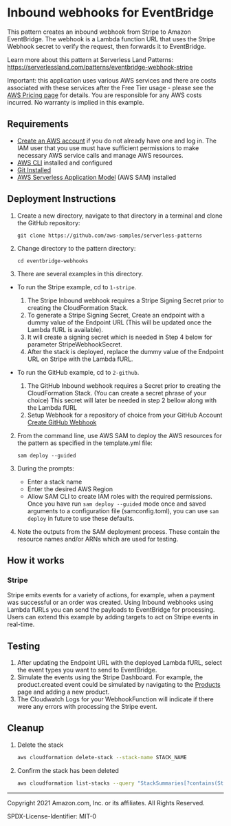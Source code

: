 # Inbound webhooks for EventBridge

This pattern creates an inbound webhook from Stripe to Amazon EventBridge. The webhook is a Lambda function URL that uses the Stripe Webhook secret to verify the request, then forwards it to EventBridge.

Learn more about this pattern at Serverless Land Patterns: https://serverlessland.com/patterns/eventbridge-webhook-stripe

Important: this application uses various AWS services and there are costs associated with these services after the Free Tier usage - please see the [AWS Pricing page](https://aws.amazon.com/pricing/) for details. You are responsible for any AWS costs incurred. No warranty is implied in this example.

## Requirements

* [Create an AWS account](https://portal.aws.amazon.com/gp/aws/developer/registration/index.html) if you do not already have one and log in. The IAM user that you use must have sufficient permissions to make necessary AWS service calls and manage AWS resources.
* [AWS CLI](https://docs.aws.amazon.com/cli/latest/userguide/install-cliv2.html) installed and configured
* [Git Installed](https://git-scm.com/book/en/v2/Getting-Started-Installing-Git)
* [AWS Serverless Application Model](https://docs.aws.amazon.com/serverless-application-model/latest/developerguide/serverless-sam-cli-install.html) (AWS SAM) installed

## Deployment Instructions

1. Create a new directory, navigate to that directory in a terminal and clone the GitHub repository:
    ``` 
    git clone https://github.com/aws-samples/serverless-patterns
    ```
1. Change directory to the pattern directory:
    ```
    cd eventbridge-webhooks
    ```
2. There are several examples in this directory.
- To run the Stripe example, cd to `1-stripe`.
  1. The Stripe Inbound webhook requires a Stripe Signing Secret prior to creating the CloudFormation Stack.
  2. To generate a Stripe Signing Secret, Create an endpoint with a dummy value of the Endpoint URL (This will be updated once the Lambda fURL is available). 
  3. It will create a signing secret which is needed in Step 4 below for parameter StripeWebhookSecret.
  4. After the stack is deployed, replace the dummy value of the Endpoint URL on Stripe with the Lambda fURL.

- To run the GitHub example, cd to `2-github`.
  1. The GitHub Inbound webhook requires a Secret prior to creating the CloudFormation Stack. (You can create a secret phrase of your choice) This secret will later be needed in step 2 bellow along with the Lambda fURL
  2. Setup Webhook for a repository of choice from your GitHub Account [Create GitHub Webhook](https://docs.github.com/en/developers/webhooks-and-events/webhooks/creating-webhooks)
 
2. From the command line, use AWS SAM to deploy the AWS resources for the pattern as specified in the template.yml file:
    ```
    sam deploy --guided
    ```
3. During the prompts:
    * Enter a stack name
    * Enter the desired AWS Region
    * Allow SAM CLI to create IAM roles with the required permissions.
    Once you have run `sam deploy --guided` mode once and saved arguments to a configuration file (samconfig.toml), you can use `sam deploy` in future to use these defaults.

4. Note the outputs from the SAM deployment process. These contain the resource names and/or ARNs which are used for testing.

## How it works

### Stripe

Stripe emits events for a variety of actions, for example, when a payment was successful or an order was created. Using Inbound webhooks using Lambda fURLs you can send the payloads to EventBridge for processing. Users can extend this example by adding targets to act on Stripe events in real-time.

## Testing

1. After updating the Endpoint URL with the deployed Lambda fURL, select the event types you want to send to EventBridge.
2. Simulate the events using the Stripe Dashboard. For example, the product.created event could be simulated by navigating to the [Products](https://dashboard.stripe.com/products) page and adding a new product.
3. The Cloudwatch Logs for your WebhookFunction will indicate if there were any errors with processing the Stripe event.

## Cleanup
 
1. Delete the stack
    ```bash
    aws cloudformation delete-stack --stack-name STACK_NAME
    ```
1. Confirm the stack has been deleted
    ```bash
    aws cloudformation list-stacks --query "StackSummaries[?contains(StackName,'STACK_NAME')].StackStatus"
    ```
----
Copyright 2021 Amazon.com, Inc. or its affiliates. All Rights Reserved.

SPDX-License-Identifier: MIT-0
